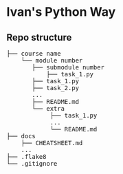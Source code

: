 # Ivan's Python Way

## Repo structure
<pre>
├── course name
    └── module number
       ├── submodule number
           ├── task_1.py
       ├── task_1.py
       ├── task_2.py
       ...
       ├── README.md
       └── extra
            ├── task_1.py
            ...
            └── README.md
├── docs
    ├── CHEATSHEET.md
    ...
├── .flake8
└── .gitignore
</pre>